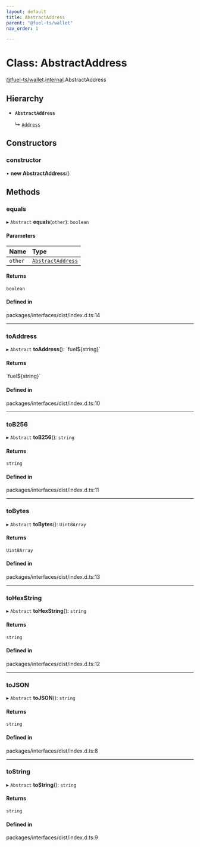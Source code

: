 ```yaml
---
layout: default
title: AbstractAddress
parent: "@fuel-ts/wallet"
nav_order: 1

---
```


# Class: AbstractAddress

[@fuel-ts/wallet](../index.md).[internal](../namespaces/internal.md).AbstractAddress

## Hierarchy

- **`AbstractAddress`**

  ↳ [`Address`](internal-Address.md)

## Constructors

### constructor

• **new AbstractAddress**()

## Methods

### equals

▸ `Abstract` **equals**(`other`): `boolean`

#### Parameters

| Name | Type |
| :------ | :------ |
| `other` | [`AbstractAddress`](internal-AbstractAddress.md) |

#### Returns

`boolean`

#### Defined in

packages/interfaces/dist/index.d.ts:14

___

### toAddress

▸ `Abstract` **toAddress**(): \`fuel${string}\`

#### Returns

\`fuel${string}\`

#### Defined in

packages/interfaces/dist/index.d.ts:10

___

### toB256

▸ `Abstract` **toB256**(): `string`

#### Returns

`string`

#### Defined in

packages/interfaces/dist/index.d.ts:11

___

### toBytes

▸ `Abstract` **toBytes**(): `Uint8Array`

#### Returns

`Uint8Array`

#### Defined in

packages/interfaces/dist/index.d.ts:13

___

### toHexString

▸ `Abstract` **toHexString**(): `string`

#### Returns

`string`

#### Defined in

packages/interfaces/dist/index.d.ts:12

___

### toJSON

▸ `Abstract` **toJSON**(): `string`

#### Returns

`string`

#### Defined in

packages/interfaces/dist/index.d.ts:8

___

### toString

▸ `Abstract` **toString**(): `string`

#### Returns

`string`

#### Defined in

packages/interfaces/dist/index.d.ts:9
